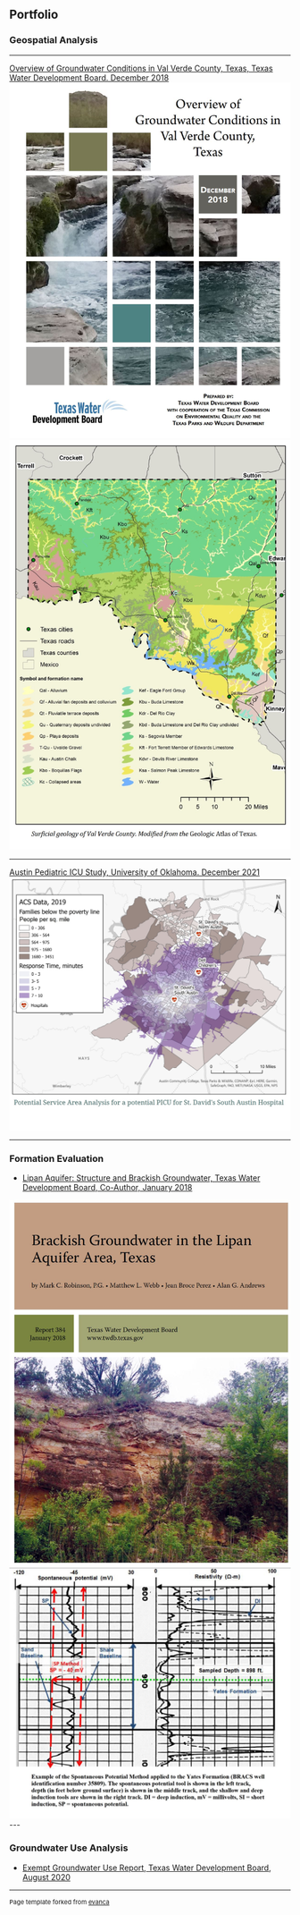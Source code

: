 ## Portfolio

### Geospatial Analysis
---
[Overview of Groundwater Conditions in Val Verde County,
Texas, Texas Water Development Board. December 2018](https://www.twdb.texas.gov/groundwater/special_projects/valverde/index.asp)
[![](images/ValVerdeCo_Report.JPG)](https://www.twdb.texas.gov/groundwater/special_projects/valverde/docs/Groundwater-Resources-of-Val-Verde-County-86th-legislature.pdf)
[![Click Here to see a copy of a selection of shapefiles from this report in ArcGIS Online](images/ValVerdeCo_GeoMap.jpg)](https://uok.maps.arcgis.com/apps/mapviewer/index.html?webmap=15a06df44a54431f9b7c7bdd35aee591)

---
[Austin Pediatric ICU Study, University of Oklahoma. December 2021](https://storymaps.arcgis.com/stories/9938c4c9cac14ab8a85c5ce09f297829)
<img src="images/ICUStudy_ProposedSite.jpg"/>

---

### Formation Evaluation

- [Lipan Aquifer: Structure and Brackish Groundwater, Texas Water Development Board, Co-Author, January 2018](https://www.twdb.texas.gov/groundwater/bracs/studies/Lipan/index.asp)
<img src="images/Lipan_Report.JPG"/>
<img src="images/Lipan_Log.jpg"/>
---

### Groundwater Use Analysis

- [Exempt Groundwater Use Report, Texas Water Development Board, August 2020](https://github.com/jbprz-OU/jeanbroceperez.github.io/raw/master/pdf/TWDB_EXEMPTGWUSE_REPORT.pdf)

---
<p style="font-size:11px">Page template forked from <a href="https://github.com/evanca/quick-portfolio">evanca</a></p>
<!-- Remove above link if you don't want to attibute -->
